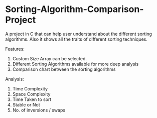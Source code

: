 # Sorting-Algorithm-Comparison-Project
A project in C that can help user understand about the different sorting algorithms. Also it shows all the traits of different sorting techniques.

Features:
1. Custom Size Array can be selected.
2. Different Sorting Algorithms available for more deep analysis
3. Comparison chart between the sorting algorithms

Analysis:
1. Time Complexity
2. Space Complexity
3. Time Taken to sort
4. Stable or Not
5. No. of inversions / swaps

